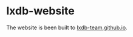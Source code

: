 # lxdb-website

The website is been built to [lxdb-team.github.io](https://github.com/lxdb-team/lxdb-team.github.io).
